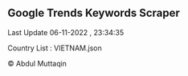 

## Google Trends Keywords Scraper 
 
Last Update 06-11-2022 , 23:34:35

Country List :
VIETNAM.json



© Abdul Muttaqin 
